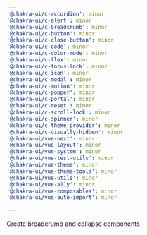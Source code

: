 ```yaml
---
'@chakra-ui/c-accordion': minor
'@chakra-ui/c-alert': minor
'@chakra-ui/c-breadcrumb': minor
'@chakra-ui/c-button': minor
'@chakra-ui/c-close-button': minor
'@chakra-ui/c-code': minor
'@chakra-ui/c-color-mode': minor
'@chakra-ui/c-flex': minor
'@chakra-ui/c-focus-lock': minor
'@chakra-ui/c-icon': minor
'@chakra-ui/c-modal': minor
'@chakra-ui/c-motion': minor
'@chakra-ui/c-popper': minor
'@chakra-ui/c-portal': minor
'@chakra-ui/c-reset': minor
'@chakra-ui/c-scroll-lock': minor
'@chakra-ui/c-spinner': minor
'@chakra-ui/c-theme-provider': minor
'@chakra-ui/c-visually-hidden': minor
'@chakra-ui/vue-next': minor
'@chakra-ui/vue-layout': minor
'@chakra-ui/vue-system': minor
'@chakra-ui/vue-test-utils': minor
'@chakra-ui/vue-theme': minor
'@chakra-ui/vue-theme-tools': minor
'@chakra-ui/vue-utils': minor
'@chakra-ui/vue-a11y': minor
'@chakra-ui/vue-composables': minor
'@chakra-ui/vue-auto-import': minor

---
```


Create breadcrumb and collapse components
